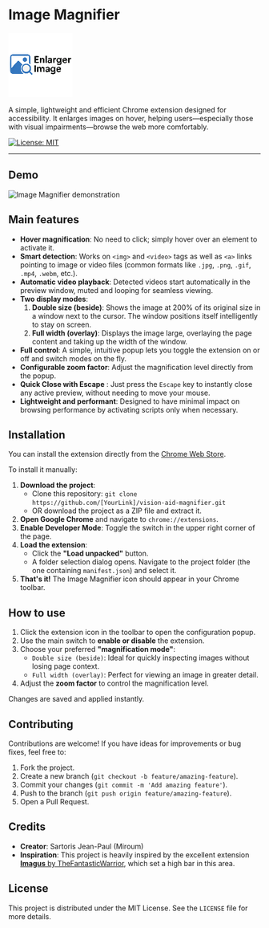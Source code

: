 # Image Magnifier

![Extension icon](icons/icon128.png)

A simple, lightweight and efficient Chrome extension designed for accessibility. It enlarges images on hover, helping users—especially those with visual impairments—browse the web more comfortably.

[![License: MIT](https://img.shields.io/badge/License-MIT-blue.svg)](https://opensource.org/licenses/MIT)

---

## Demo

![Image Magnifier demonstration](demo.gif)

## Main features

* **Hover magnification**: No need to click; simply hover over an element to activate it.
* **Smart detection**: Works on `<img>` and `<video>` tags as well as `<a>` links pointing to image or video files (common formats like `.jpg`, `.png`, `.gif`, `.mp4`, `.webm`, etc.).
* **Automatic video playback**: Detected videos start automatically in the preview window, muted and looping for seamless viewing.
* **Two display modes**:
    1. **Double size (beside)**: Shows the image at 200% of its original size in a window next to the cursor. The window positions itself intelligently to stay on screen.
    2. **Full width (overlay)**: Displays the image large, overlaying the page content and taking up the width of the window.
* **Full control**: A simple, intuitive popup lets you toggle the extension on or off and switch modes on the fly.
* **Configurable zoom factor**: Adjust the magnification level directly from the popup.
*   **Quick Close with Escape** : Just press the `Escape` key to instantly close any active preview, without needing to move your mouse.
* **Lightweight and performant**: Designed to have minimal impact on browsing performance by activating scripts only when necessary.

## Installation

You can install the extension directly from the [Chrome Web Store](https://chromewebstore.google.com/detail/gkhghnhoflimlafecekklclepijjaemp).

To install it manually:

1. **Download the project**:
    * Clone this repository: `git clone https://github.com/[YourLink]/vision-aid-magnifier.git`
    * OR download the project as a ZIP file and extract it.
2. **Open Google Chrome** and navigate to `chrome://extensions`.
3. **Enable Developer Mode**: Toggle the switch in the upper right corner of the page.
4. **Load the extension**:
    * Click the **"Load unpacked"** button.
    * A folder selection dialog opens. Navigate to the project folder (the one containing `manifest.json`) and select it.
5. **That's it!** The Image Magnifier icon should appear in your Chrome toolbar.

## How to use

1. Click the extension icon in the toolbar to open the configuration popup.
2. Use the main switch to **enable or disable** the extension.
3. Choose your preferred **"magnification mode"**:
    * `Double size (beside)`: Ideal for quickly inspecting images without losing page context.
    * `Full width (overlay)`: Perfect for viewing an image in greater detail.
4. Adjust the **zoom factor** to control the magnification level.

Changes are saved and applied instantly.

## Contributing

Contributions are welcome! If you have ideas for improvements or bug fixes, feel free to:
1. Fork the project.
2. Create a new branch (`git checkout -b feature/amazing-feature`).
3. Commit your changes (`git commit -m 'Add amazing feature'`).
4. Push to the branch (`git push origin feature/amazing-feature`).
5. Open a Pull Request.

## Credits

* **Creator**: Sartoris Jean-Paul (Miroum)
* **Inspiration**: This project is heavily inspired by the excellent extension [**Imagus** by TheFantasticWarrior](https://github.com/TheFantasticWarrior/chrome-extension-imagus), which set a high bar in this area.

## License

This project is distributed under the MIT License. See the `LICENSE` file for more details.